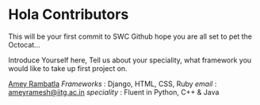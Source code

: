 # Hola Contributors

This will be your first commit to SWC Github hope you are all set to pet the Octocat...

Introduce Yourself here, Tell us about your speciality, what framework you would like to take up first project on.

[Amey Rambatla](https://github.com/Ameybot)
*Frameworks* : Django, HTML, CSS, Ruby
*email* : ameyramesh@iitg.ac.in
*speciality* : Fluent in Python, C++ & Java

